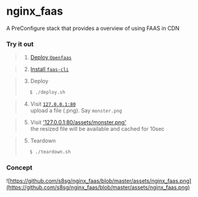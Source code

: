 # nginx_faas
A PreConfigure stack that provides a overview of using FAAS in CDN

### Try it out
> 1. [Deploy `Openfaas`](http://docs.openfaas.com/deployment/docker-swarm/)    
    
> 2. [Install `faas-cli`](http://docs.openfaas.com/cli/install/)
     
> 3. Deploy
>```bash
>    $ ./deploy.sh
>```
    
> 4. Visit [`127.0.0.1:80`](http://127.0.0.1:80)    
>    upload a file (.png). Say `monster.png` 
     
> 5. Visit ['127.0.0.1:80/assets/monster.png'](127.0.0.1:80/assets/monster.png)    
>    the resized file will be available and cached for 10sec
    
> 5. Teardown
>```bash
>    $ ./teardown.sh
>```


### Concept

![https://github.com/s8sg/nginx_faas/blob/master/assets/nginx_faas.png](https://github.com/s8sg/nginx_faas/blob/master/assets/nginx_faas.png)
